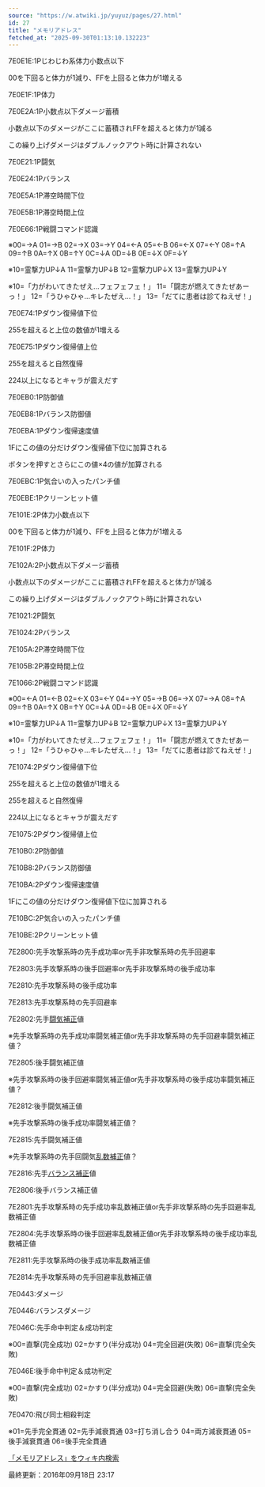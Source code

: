 ```yaml
---
source: "https://w.atwiki.jp/yuyuz/pages/27.html"
id: 27
title: "メモリアドレス"
fetched_at: "2025-09-30T01:13:10.132223"
---
```


7E0E1E:1Pじわじわ系体力小数点以下
  
00を下回ると体力が1減り、FFを上回ると体力が1増える
  
7E0E1F:1P体力
  
7E0E2A:1P小数点以下ダメージ蓄積
  
小数点以下のダメージがここに蓄積されFFを超えると体力が1減る
  
この繰り上げダメージはダブルノックアウト時に計算されない
  
7E0E21:1P闘気
  
7E0E24:1Pバランス
  
7E0E5A:1P滞空時間下位
  
7E0E5B:1P滞空時間上位
  
7E0E66:1P戦闘コマンド認識
  
※00=→A 01=→B 02=→X 03=→Y 04=←A 05=←B 06=←X 07=←Y 08=↑A 09=↑B 0A=↑X 0B=↑Y 0C=↓A 0D=↓B 0E=↓X 0F=↓Y
  
※10=霊撃力UP↓A 11=霊撃力UP↓B 12=霊撃力UP↓X 13=霊撃力UP↓Y
  
※10=「力がわいてきたぜえ…フェフェフェ！」 11=「闘志が燃えてきたぜあーっ！」 12=「うひゃひゃ…キレたぜえ…！」 13=「だてに患者は診てねえぜ！」
  
7E0E74:1Pダウン復帰値下位
  
255を超えると上位の数値が1増える
  
7E0E75:1Pダウン復帰値上位
  
255を超えると自然復帰
  
224以上になるとキャラが震えだす
  
7E0EB0:1P防御値
  
7E0EB8:1Pバランス防御値
  
7E0EBA:1Pダウン復帰速度値
  
1Fにこの値の分だけダウン復帰値下位に加算される
  
ボタンを押すとさらにこの値×4の値が加算される
  
7E0EBC:1P気合いの入ったパンチ値
  
7E0EBE:1Pクリーンヒット値

  

7E101E:2P体力小数点以下
  
00を下回ると体力が1減り、FFを上回ると体力が1増える
  
7E101F:2P体力
  
7E102A:2P小数点以下ダメージ蓄積
  
小数点以下のダメージがここに蓄積されFFを超えると体力が1減る
  
この繰り上げダメージはダブルノックアウト時に計算されない
  
7E1021:2P闘気
  
7E1024:2Pバランス
  
7E105A:2P滞空時間下位
  
7E105B:2P滞空時間上位
  
7E1066:2P戦闘コマンド認識
  
※00=←A 01=←B 02=←X 03=←Y 04=→Y 05=→B 06=→X 07=→A 08=↑A 09=↑B 0A=↑X 0B=↑Y 0C=↓A 0D=↓B 0E=↓X 0F=↓Y
  
※10=霊撃力UP↓A 11=霊撃力UP↓B 12=霊撃力UP↓X 13=霊撃力UP↓Y
  
※10=「力がわいてきたぜえ…フェフェフェ！」 11=「闘志が燃えてきたぜあーっ！」 12=「うひゃひゃ…キレたぜえ…！」 13=「だてに患者は診てねえぜ！」
  
7E1074:2Pダウン復帰値下位
  
255を超えると上位の数値が1増える
  
255を超えると自然復帰
  
224以上になるとキャラが震えだす
  
7E1075:2Pダウン復帰値上位
  
7E10B0:2P防御値
  
7E10B8:2Pバランス防御値
  
7E10BA:2Pダウン復帰速度値
  
1Fにこの値の分だけダウン復帰値下位に加算される
  
7E10BC:2P気合いの入ったパンチ値
  
7E10BE:2Pクリーンヒット値

  

7E2800:先手攻撃系時の先手成功率or先手非攻撃系時の先手回避率
  
7E2803:先手攻撃系時の後手回避率or先手非攻撃系時の後手成功率
  
7E2810:先手攻撃系時の後手成功率
  
7E2813:先手攻撃系時の先手回避率
  
7E2802:先手[闘気補正](https://w.atwiki.jp//w.atwiki.jp/yuyuz/pages/19.html "闘気補正 (1947d)")値
  
※先手攻撃系時の先手成功率闘気補正値or先手非攻撃系時の先手回避率闘気補正値？
  
7E2805:後手闘気補正値
  
※先手攻撃系時の後手回避率闘気補正値or先手非攻撃系時の後手成功率闘気補正値？
  
7E2812:後手闘気補正値
  
※先手攻撃系時の後手成功率闘気補正値？
  
7E2815:先手闘気補正値
  
※先手攻撃系時の先手回闘気[乱数補正](https://w.atwiki.jp//w.atwiki.jp/yuyuz/pages/21.html "乱数補正 (3294d)")値？
  
7E2816:先手[バランス補正](https://w.atwiki.jp//w.atwiki.jp/yuyuz/pages/20.html "バランス補正 (1947d)")値
  
7E2806:後手バランス補正値
  
7E2801:先手攻撃系時の先手成功率乱数補正値or先手非攻撃系時の先手回避率乱数補正値
  
7E2804:先手攻撃系時の後手回避率乱数補正値or先手非攻撃系時の後手成功率乱数補正値
  
7E2811:先手攻撃系時の後手成功率乱数補正値
  
7E2814:先手攻撃系時の先手回避率乱数補正値

  

7E0443:ダメージ
  
7E0446:バランスダメージ
  
7E046C:先手命中判定＆成功判定
  
※00=直撃(完全成功) 02=かすり(半分成功) 04=完全回避(失敗) 06=直撃(完全失敗)
  
7E046E:後手命中判定＆成功判定
  
※00=直撃(完全成功) 02=かすり(半分成功) 04=完全回避(失敗) 06=直撃(完全失敗)
  
7E0470:飛び同士相殺判定
  
※01=先手完全貫通 02=先手減衰貫通 03=打ち消し合う 04=両方減衰貫通 05=後手減衰貫通 06=後手完全貫通

[「メモリアドレス」をウィキ内検索](https://w.atwiki.jp//w.atwiki.jp/yuyuz/search?andor=and&keyword=%E3%83%A1%E3%83%A2%E3%83%AA%E3%82%A2%E3%83%89%E3%83%AC%E3%82%B9)

最終更新：2016年09月18日 23:17